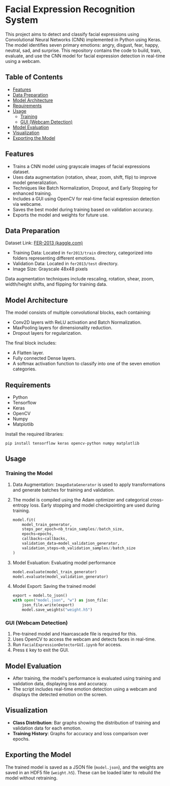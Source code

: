 # Facial Expression Recognition System

This project aims to detect and classify facial expressions using Convolutional Neural Networks (CNN) implemented in Python using Keras. The model identifies seven primary emotions: angry, disgust, fear, happy, neutral, sad, and surprise. This repository contains the code to build, train, evaluate, and use the CNN model for facial expression detection in real-time using a webcam.

## Table of Contents

* [Features](#features)
* [Data Preparation](#data-preparation)
* [Model Architecture](#model-architecture)
* [Requirements](#requirements)
* [Usage](#usage)
  * [Training](#training)
  * [GUI (Webcam Detection)](#gui-webcam-detection)
* [Model Evaluation](#model-evaluation)
* [Visualization](#visualization)
* [Exporting the Model](#exporting-the-model)

## Features

* Trains a CNN model using grayscale images of facial expressions dataset.
* Uses data augmentation (rotation, shear, zoom, shift, flip) to improve model generalization.
* Techniques like Batch Normalization, Dropout, and Early Stopping for enhanced training.
* Includes a GUI using OpenCV for real-time facial expression detection via webcame.
* Saves the best model during training based on validation accuracy.
* Exports the model and weights for future use.

## Data Preparation

Dataset Link: [FER-2013 (kaggle.com)](https://www.kaggle.com/datasets/msambare/fer2013)

* Training Data: Located in `fer2013/train` directory, categorized into folders representing different emotions.
* Validation Data: Located in `fer2013/test` directory.
* Image Size: Grayscale 48x48 pixels

Data augmentation techniques include rescaling, rotation, shear, zoom, width/height shifts, and flipping for training data.

## Model Architecture

The model consists of multiple convolutional blocks, each containing:

* Conv2D layers with ReLU activation and Batch Normalization.
* MaxPooling layers for dimensionality reduction.
* Dropout layers for regularization.

The final block includes:

* A Flatten layer.
* Fully connected Dense layers.
* A softmax activation function to classify into one of the seven emotion categories.

## Requirements

* Python
* Tensorflow
* Keras
* OpenCV
* Numpy
* Matplotlib

Install the required libraries:

```shell
pip install tensorflow keras opencv-python numpy matplotlib
```

## Usage

### Training the Model

1. Data Augmentation: `ImageDataGenerator` is used to apply transformations and generate batches for training and validation.
2. The model is compiled using the Adam optimizer and categorical cross-entropy loss. Early stopping and model checkpointing are used during training.

   ```python
   model.fit(
       model_train_generator,
       steps_per_epoch=nb_train_samples//batch_size,
       epochs=epochs,
       callbacks=callbacks,
       validation_data=model_validation_generator,
       validation_steps=nb_validation_samples//batch_size
   )
   ```
3. Model Evaluation: Evaluating model performance

   ```python
   model.evaluate(model_train_generator)
   model.evaluate(model_validation_generator)
   ```
4. Model Export: Saving the trained model

   ```python
   export = model.to_json() 
   with open("model.json", "w") as json_file:   
       json_file.write(export) 
       model.save_weights("weight.h5")
   ```

### GUI (Webcam Detection)

1. Pre-trained model and Haarcascade file is required for this.
2. Uses OpenCV to access the webcam and detects faces in real-time.
3. Run `FacialExpressionDetectorGUI.ipynb` for access.
4. Press `E` key to exit the GUI.

## Model Evaluation

* After training, the model's performance is evaluated using training and validation data, displaying loss and accuracy.
* The script includes real-time emotion detection using a webcam and displays the detected emotion on the screen.

## Visualization

* **Class Distribution**: Bar graphs showing the distribution of training and validation data for each emotion.
* **Training History**: Graphs for accuracy and loss comparison over epochs.

## Exporting the Model

The trained model is saved as a JSON file (`model.json`), and the weights are saved in an HDF5 file (`weight.h5`). These can be loaded later to rebuild the model without retraining.
